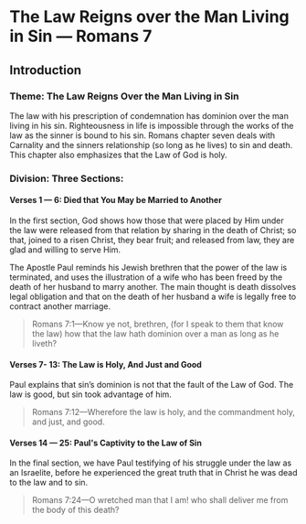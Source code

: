 # The Law Reigns over the Man Living in Sin &mdash; Romans 7

## Introduction

### Theme: The Law Reigns Over the Man Living in Sin

The law with his prescription of condemnation has dominion over the man living in his sin. Righteousness in life is impossible through the works of the law as the sinner is bound to his sin. Romans chapter seven deals with Carnality and the sinners relationship (so long as he lives) to sin and death. This chapter also emphasizes that the Law of God is holy.

### Division: Three Sections:

#### Verses 1 &mdash; 6: Died that You May be Married to Another

In the first section, God shows how those that were placed by Him under the law were released from that relation by sharing in the death of Christ; so that, joined to a risen Christ, they bear fruit; and released from law, they are glad and willing to serve Him.

The Apostle Paul reminds his Jewish brethren that the power of the law is terminated, and uses the illustration of a wife who has been freed by the death of her husband to marry another.  The main thought is death dissolves legal obligation and that on the death of her husband a wife is legally free to contract another marriage.

> Romans 7:1&mdash;Know ye not, brethren, (for I speak to them that know the law) how that the law hath dominion over a man as long as he liveth?

#### Verses 7- 13: The Law is Holy, And Just and Good

Paul explains that sin’s dominion is not that the fault of the Law of God. The law is  good, but sin took advantage of him.

> Romans 7:12&mdash;Wherefore the law is holy, and the commandment holy, and just, and good.

#### Verses 14 &mdash; 25: Paul&apos;s Captivity to the Law of Sin

In the final section, we have Paul testifying of his struggle under the law as an Israelite, before he experienced the great truth that in Christ he was dead to the law and to sin.

> Romans 7:24&mdash;O wretched man that I am! who shall deliver me from the body of this death?

